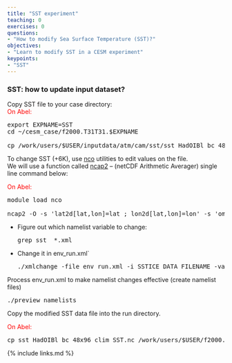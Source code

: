 ```yaml
---
title: "SST experiment"
teaching: 0
exercises: 0
questions:
- "How to modify Sea Surface Temperature (SST)?"
objectives:
- "Learn to modify SST in a CESM experiment"
keypoints:
- "SST"
---
```

### **SST**: how to update input dataset?

Copy SST file to your case directory:  
<font color="red">On Abel:</font>

<pre>export EXPNAME=SST
cd ~/cesm_case/f2000.T31T31.$EXPNAME

cp /work/users/$USER/inputdata/atm/cam/sst/sst_HadOIBl_bc_48x96_clim_c050526.nc .
</pre>

To change SST (+6K), use [nco](http://nco.sourgeforce.net) utilities to edit values on the file.  
We will use a function called [ncap2](http://nco.sourceforge.net/nco.html#ncap2-netCDF-Arithmetic-Processor) – (netCDF Arithmetic Averager) single line command below:  

<font color="red">On Abel:</font>

<pre>module load nco

ncap2 -O -s 'lat2d[lat,lon]=lat ; lon2d[lat,lon]=lon' -s 'omask=(lat2d >= -5.0 && lat2d <= 5.0) && (lon2d >=180.0 && lon2d <= 275.0)' -s 'SST_cpl=(SST_cpl + 6.0*omask)' sst_HadOIBl_bc_48x96_clim_c050526.nc sst_HadOIBl_bc_48x96_clim_$EXPNAME.nc
</pre>

*   Figure out which namelist variable to change:

    <pre>grep sst_ *.xml
    </pre>

*   Change it in env_run.xml`

    <pre>./xmlchange -file env_run.xml -i SSTICE_DATA_FILENAME -val ./sst_HadOIBl_bc_48x96_clim_$EXPNAME.nc
    </pre>


Process env_run.xml to make namelist changes effective (create namelist files)

<pre>./preview_namelists
</pre>

Copy the modified SST data file into the run directory.

<font color="red">On Abel:</font>

<pre>cp sst_HadOIBl_bc_48x96_clim_SST.nc /work/users/$USER/f2000.T31T31.$EXPNAME/run/.
</pre>


{% include links.md %}

